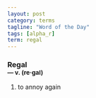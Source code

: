 ```yaml
---
layout: post
category: terms
tagline: "Word of the Day"
tags: [alpha_r]
term: regal
---
```


<h3>Regal<br/> <small>&mdash; v. (re<span>&middot;</span>gal)</small></h3>
<p><ol>
<li>to annoy again</li>
</ol></p>
